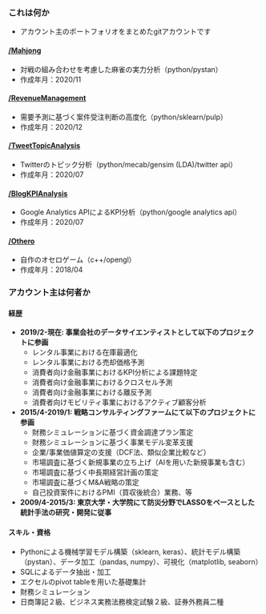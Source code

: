 ### これは何か
- アカウント主のポートフォリオをまとめたgitアカウントです
#### [/Mahjong](https://github.com/MizusakoSadanobu/Portfolio/tree/master/Mahjong)
- 対戦の組み合わせを考慮した麻雀の実力分析（python/pystan）
- 作成年月：2020/11
#### [/RevenueManagement](https://github.com/MizusakoSadanobu/Portfolio/tree/master/RevenueManagement)
- 需要予測に基づく案件受注判断の高度化（python/sklearn/pulp）
- 作成年月：2020/12
#### [/TweetTopicAnalysis](https://github.com/MizusakoSadanobu/Portfolio/tree/master/TweetTopicAnalysis)
- Twitterのトピック分析（python/mecab/gensim (LDA)/twitter api）
- 作成年月：2020/07
#### [/BlogKPIAnalysis](https://github.com/MizusakoSadanobu/Portfolio/tree/master/BlogKPIAnalysis)
- Google Analytics APIによるKPI分析（python/google analytics api）
- 作成年月：2020/07
#### [/Othero](https://github.com/MizusakoSadanobu/Portfolio/tree/master/Othero)
- 自作のオセロゲーム（c++/opengl）
- 作成年月：2018/04



### アカウント主は何者か
#### 経歴
- **2019/2-現在: 事業会社のデータサイエンティストとして以下のプロジェクトに参画**
	- レンタル事業における在庫最適化
	- レンタル事業における売却価格予測
	- 消費者向け金融事業におけるKPI分析による課題特定
	- 消費者向け金融事業におけるクロスセル予測
	- 消費者向け金融事業における離反予測
	- 消費者向けモビリティ事業におけるアクティブ顧客分析
- **2015/4-2019/1: 戦略コンサルティングファームにて以下のプロジェクトに参画**
	- 財務シミュレーションに基づく資金調達プラン策定
	- 財務シミュレーションに基づく事業モデル変革支援
	- 企業/事業価値算定の支援（DCF法、類似企業比較など）
	- 市場調査に基づく新規事業の立ち上げ（AIを用いた新規事業も含む）
	- 市場調査に基づく中長期経営計画の策定
	- 市場調査に基づくM&A戦略の策定
	- 自己投資案件におけるPMI（買収後統合）業務、等
- **2009/4-2015/3: 東京大学・大学院にて防災分野でLASSOをベースとした統計手法の研究・開発に従事**

#### スキル・資格
- Pythonによる機械学習モデル構築（sklearn, keras）、統計モデル構築（pystan）、データ加工（pandas, numpy）、可視化（matplotlib, seaborn）
- SQLによるデータ抽出・加工
- エクセルのpivot tableを用いた基礎集計
- 財務シミュレーション
- 日商簿記２級、ビジネス実務法務検定試験２級、証券外務員二種

<!--stackedit_data:
eyJoaXN0b3J5IjpbODQ4NjEwMjAwLC0xOTg4MDgxLC01MzQ3Mz
E2OTMsLTE3NDkwODk1MDksNDA2NjU1ODMyLDE3MTg0ODA0ODcs
LTEyMzIyOTI1NTEsOTM4ODgzMzk2LDI3MzQzMjYwOCwyMzc5MD
Q1NTgsMjcwMzA4MjQsMTYxMzM2NTY3Nyw3MzA5OTgxMTZdfQ==

-->